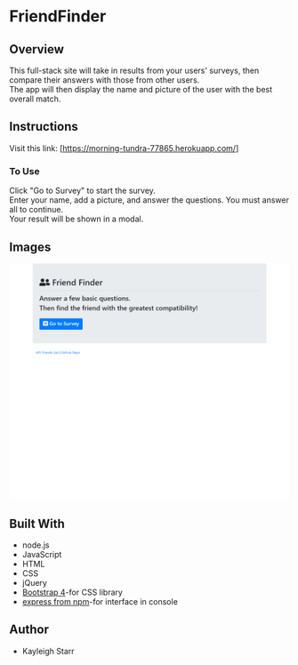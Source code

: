 # FriendFinder


## Overview
This full-stack site will take in results from your users' surveys, then compare their answers with those from other users. 
<br>
The app will then display the name and picture of the user with the best overall match.

## Instructions
Visit this link: [https://morning-tundra-77865.herokuapp.com/]
<br>

### To Use
Click "Go to Survey" to start the survey.
<br>
Enter your name, add a picture, and answer the questions. You must answer all to continue. 
<br>
Your result will be shown in a modal.
## Images

<img src="./app/public/images/FriendFinder.png" width="800">
 
## Built With
* node.js
* JavaScript
* HTML
* CSS
* jQuery
* [Bootstrap 4](https://getbootstrap.com/)-for CSS library
* [express from npm](https://www.npmjs.com/package/express)-for interface in console

## Author
* Kayleigh Starr